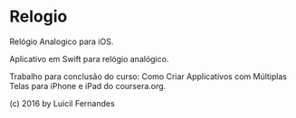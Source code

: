 # Relogio
Relógio Analogico para iOS.

Aplicativo em Swift para relógio analógico.

Trabalho para conclusão do curso: Como Criar Applicativos com Múltiplas Telas para iPhone e iPad do coursera.org.

(c) 2016 by Luicil Fernandes
